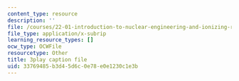 ```yaml
---
content_type: resource
description: ''
file: /courses/22-01-introduction-to-nuclear-engineering-and-ionizing-radiation-fall-2016/33769485b3d45d6c0e78e0e1230c1e3b_UDAuMq-0mEo.srt
file_type: application/x-subrip
learning_resource_types: []
ocw_type: OCWFile
resourcetype: Other
title: 3play caption file
uid: 33769485-b3d4-5d6c-0e78-e0e1230c1e3b
---
```


